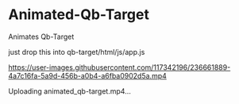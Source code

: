 # Animated-Qb-Target
Animates Qb-Target

just drop this into qb-target/html/js/app.js



https://user-images.githubusercontent.com/117342196/236661889-4a7c16fa-5a9d-456b-a0b4-a6fba0902d5a.mp4



Uploading animated_qb-target.mp4…

